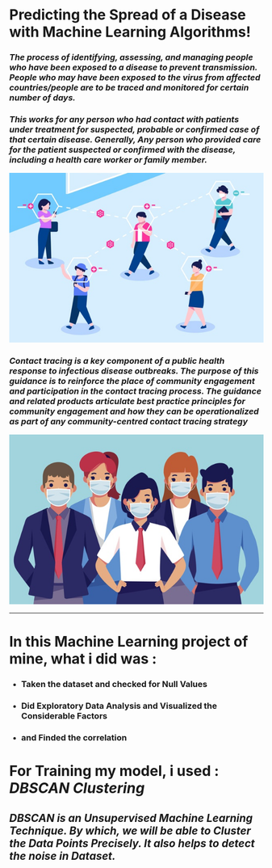 # Predicting the Spread of a Disease with Machine Learning Algorithms!

### _The process of identifying, assessing, and managing people who have been exposed to a disease to prevent transmission. <br> People who may have been exposed to the virus from affected countries/people are to be traced and monitored for certain number of days._

### _This works for any person who had contact with patients under treatment for suspected, probable or confirmed case of that certain disease. Generally, Any person who provided care for the patient suspected or confirmed with the disease, including a health care worker or family member._

<img src="spread1.jpg" class="center">

### _Contact tracing is a key component of a public health response to infectious disease outbreaks. The purpose of this guidance is to reinforce the place of community engagement and participation in the contact tracing process. The guidance and related products articulate best practice principles for community engagement and how they can be operationalized as part of any community-centred contact tracing strategy_

<img src="spread2.jpg" class="center">

---

# In this Machine Learning project of mine, what i did was :

- ### Taken the dataset and checked for Null Values
- ### Did Exploratory Data Analysis and Visualized the Considerable Factors
- ### and Finded the correlation

# For Training my model, i used : _DBSCAN Clustering_

## _DBSCAN is an Unsupervised Machine Learning Technique. By which, we will be able to Cluster the Data Points Precisely. It also helps to detect the noise in Dataset._

